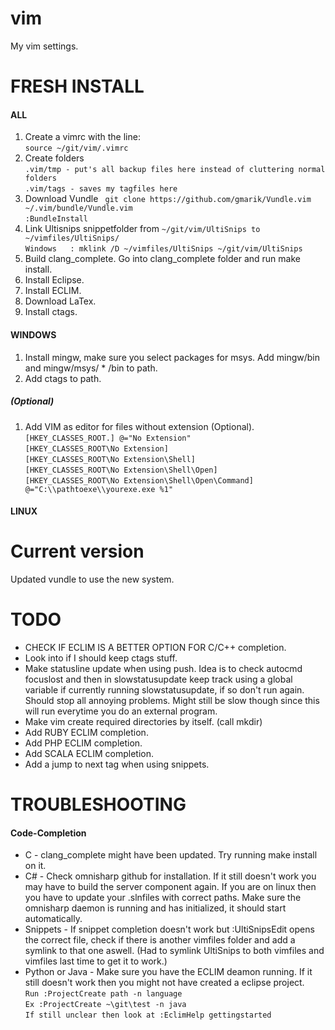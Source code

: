 vim
===

My vim settings.


FRESH INSTALL
=============

#### ALL

1. Create a vimrc with the line:  
``source ~/git/vim/.vimrc``  
2. Create folders  
``.vim/tmp - put's all backup files here instead of cluttering normal folders ``  
``.vim/tags - saves my tagfiles here ``  
4. Download Vundle
`` git clone https://github.com/gmarik/Vundle.vim ~/.vim/bundle/Vundle.vim``  
`` :BundleInstall ``  
5. Link Ultisnips snippetfolder from ``~/git/vim/UltiSnips to ~/vimfiles/UltiSnips/``  
``Windows	: mklink /D ~/vimfiles/UltiSnips ~/git/vim/UltiSnips``  
6. Build clang_complete. Go into clang_complete folder and run make install.
7. Install Eclipse.
8. Install ECLIM.
9. Download LaTex.
10. Install ctags.

#### WINDOWS

1. Install mingw, make sure you select packages for msys. Add mingw/bin and mingw/msys/ * /bin to path.
2. Add ctags to path.

##### (Optional)

1. Add VIM as editor for files without extension (Optional).  
``[HKEY_CLASSES_ROOT.] @="No Extension"``  
``[HKEY_CLASSES_ROOT\No Extension]``  
``[HKEY_CLASSES_ROOT\No Extension\Shell]``  
``[HKEY_CLASSES_ROOT\No Extension\Shell\Open]``  
``[HKEY_CLASSES_ROOT\No Extension\Shell\Open\Command] @="C:\\pathtoexe\\yourexe.exe %1"``

#### LINUX

Current version
===============

Updated vundle to use the new system.

TODO
====

* CHECK IF ECLIM IS A BETTER OPTION FOR C/C++ completion.
* Look into if I should keep ctags stuff.
* Make statusline update when using push. Idea is to check autocmd focuslost and then in slowstatusupdate keep track using a global variable if currently running slowstatusupdate, if so don't run again. Should stop all annoying problems. Might still be slow though since this will run everytime you do an external program.
* Make vim create required directories by itself. (call mkdir)
* Add RUBY ECLIM completion.
* Add PHP ECLIM completion.
* Add SCALA ECLIM completion.
* Add a jump to next tag when using snippets.

TROUBLESHOOTING
===============

#### Code-Completion

* C - clang_complete might have been updated. Try running make install on it.
* C# - Check omnisharp github for installation. If it still doesn't work you may have to build the server component again. If you are on linux then you have to update your .slnfiles with correct paths. Make sure the omnisharp daemon is running and has initialized, it should start automatically.
* Snippets - If snippet completion doesn't work but :UltiSnipsEdit opens the correct file, check if there is another vimfiles folder and add a symlink to that one aswell. (Had to symlink UltiSnips to both vimfiles and vimfiles last time to get it to work.)
* Python or Java - Make sure you have the ECLIM deamon running. If it still doesn't work then you might not have created a eclipse project.  
``Run :ProjectCreate path -n language``  
``Ex :ProjectCreate ~\git\test -n java``  
``If still unclear then look at :EclimHelp gettingstarted``  
